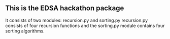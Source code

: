 ## This is the EDSA hackathon package

It consists of two modules: recursion.py and sorting.py
recursion.py consists of four recursion functions and the sorting.py module contains four sorting algorithms.

